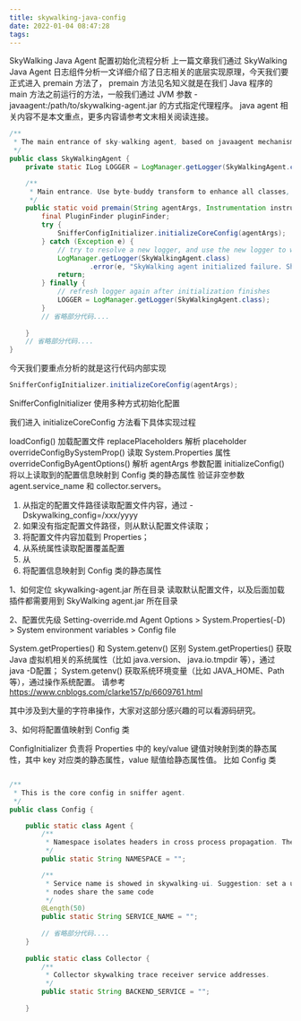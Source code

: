 ```yaml
---
title: skywalking-java-config
date: 2022-01-04 08:47:28
tags:
---
```

SkyWalking Java Agent 配置初始化流程分析
上一篇文章我们通过 SkyWalking Java Agent 日志组件分析一文详细介绍了日志相关的底层实现原理，今天我们要正式进入 premain 方法了，
premain 方法见名知义就是在我们 Java 程序的 main 方法之前运行的方法，一般我们通过 JVM 参数 -javaagent:/path/to/skywalking-agent.jar 的方式指定代理程序。
java agent 相关内容不是本文重点，更多内容请参考文末相关阅读连接。


```java
/**
 * The main entrance of sky-walking agent, based on javaagent mechanism.
 */
public class SkyWalkingAgent {
    private static ILog LOGGER = LogManager.getLogger(SkyWalkingAgent.class);

    /**
     * Main entrance. Use byte-buddy transform to enhance all classes, which define in plugins.
     */
    public static void premain(String agentArgs, Instrumentation instrumentation) throws PluginException {
        final PluginFinder pluginFinder;
        try {
            SnifferConfigInitializer.initializeCoreConfig(agentArgs);
        } catch (Exception e) {
            // try to resolve a new logger, and use the new logger to write the error log here
            LogManager.getLogger(SkyWalkingAgent.class)
                    .error(e, "SkyWalking agent initialized failure. Shutting down.");
            return;
        } finally {
            // refresh logger again after initialization finishes
            LOGGER = LogManager.getLogger(SkyWalkingAgent.class);
        }
        // 省略部分代码....
        
    }
    // 省略部分代码....
}        
```
今天我们要重点分析的就是这行代码内部实现
```java
SnifferConfigInitializer.initializeCoreConfig(agentArgs);
```
SnifferConfigInitializer 使用多种方式初始化配置

我们进入 initializeCoreConfig 方法看下具体实现过程

loadConfig() 加载配置文件
replacePlaceholders 解析 placeholder
overrideConfigBySystemProp() 读取 System.Properties 属性
overrideConfigByAgentOptions() 解析 agentArgs 参数配置
initializeConfig() 将以上读取到的配置信息映射到 Config 类的静态属性
验证非空参数 agent.service_name 和 collector.servers。

1. 从指定的配置文件路径读取配置文件内容，通过 -Dskywalking_config=/xxx/yyyy
2. 如果没有指定配置文件路径，则从默认配置文件读取；
3. 将配置文件内容加载到 Properties；
4. 从系统属性读取配置覆盖配置
5. 从
6. 将配置信息映射到 Config 类的静态属性

1、如何定位 skywalking-agent.jar 所在目录
读取默认配置文件，以及后面加载插件都需要用到 SkyWalking agent.jar 所在目录

2、配置优先级 Setting-override.md
Agent Options > System.Properties(-D) > System environment variables > Config file

System.getProperties() 和 System.getenv() 区别
System.getProperties() 获取 Java 虚拟机相关的系统属性（比如 java.version、 java.io.tmpdir 等），通过 java -D配置；
System.getenv() 获取系统环境变量（比如 JAVA_HOME、Path 等），通过操作系统配置。
请参考 https://www.cnblogs.com/clarke157/p/6609761.html


其中涉及到大量的字符串操作，大家对这部分感兴趣的可以看源码研究。

3、如何将配置值映射到 Config 类

ConfigInitializer 负责将 Properties 中的 key/value 键值对映射到类的静态属性，其中 key 对应类的静态属性，value 赋值给静态属性值。
比如 Config 类
```java

/**
 * This is the core config in sniffer agent.
 */
public class Config {

    public static class Agent {
        /**
         * Namespace isolates headers in cross process propagation. The HEADER name will be `HeaderName:Namespace`.
         */
        public static String NAMESPACE = "";

        /**
         * Service name is showed in skywalking-ui. Suggestion: set a unique name for each service, service instance
         * nodes share the same code
         */
        @Length(50)
        public static String SERVICE_NAME = "";
     
        // 省略部分代码....
    }
    
    public static class Collector {
        /**
         * Collector skywalking trace receiver service addresses.
         */
        public static String BACKEND_SERVICE = "";
        
    }

```

